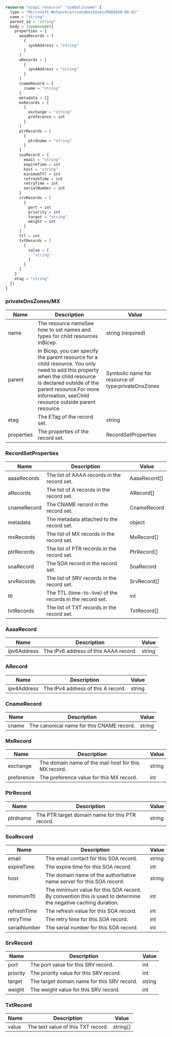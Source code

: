 ```terraform
resource "azapi_resource" "symbolicname" {
  type = "Microsoft.Network/privateDnsZones/MX@2020-06-01"
  name = "string"
  parent_id = "string"
  body = jsonencode({
    properties = {
      aaaaRecords = [
        {
          ipv6Address = "string"
        }
      ]
      aRecords = [
        {
          ipv4Address = "string"
        }
      ]
      cnameRecord = {
        cname = "string"
      }
      metadata = {}
      mxRecords = [
        {
          exchange = "string"
          preference = int
        }
      ]
      ptrRecords = [
        {
          ptrdname = "string"
        }
      ]
      soaRecord = {
        email = "string"
        expireTime = int
        host = "string"
        minimumTtl = int
        refreshTime = int
        retryTime = int
        serialNumber = int
      }
      srvRecords = [
        {
          port = int
          priority = int
          target = "string"
          weight = int
        }
      ]
      ttl = int
      txtRecords = [
        {
          value = [
            "string"
          ]
        }
      ]
    }
    etag = "string"
  })
}

```

### privateDnsZones/MX

| Name | Description | Value |
|-|-|-|
| name | The resource nameSee how to set names and types for child resources inBicep. | string (required) |
| parent | In Bicep, you can specify the parent resource for a child resource. You only need to add this property when the child resource is declared outside of the parent resource.For more information, seeChild resource outside parent resource. | Symbolic name for resource of type:privateDnsZones |
| etag | The ETag of the record set. | string |
| properties | The properties of the record set. | RecordSetProperties |


### RecordSetProperties

| Name | Description | Value |
|-|-|-|
| aaaaRecords | The list of AAAA records in the record set. | AaaaRecord[] |
| aRecords | The list of A records in the record set. | ARecord[] |
| cnameRecord | The CNAME record in the record set. | CnameRecord |
| metadata | The metadata attached to the record set. | object |
| mxRecords | The list of MX records in the record set. | MxRecord[] |
| ptrRecords | The list of PTR records in the record set. | PtrRecord[] |
| soaRecord | The SOA record in the record set. | SoaRecord |
| srvRecords | The list of SRV records in the record set. | SrvRecord[] |
| ttl | The TTL (time-to-live) of the records in the record set. | int |
| txtRecords | The list of TXT records in the record set. | TxtRecord[] |


### AaaaRecord

| Name | Description | Value |
|-|-|-|
| ipv6Address | The IPv6 address of this AAAA record. | string |


### ARecord

| Name | Description | Value |
|-|-|-|
| ipv4Address | The IPv4 address of this A record. | string |


### CnameRecord

| Name | Description | Value |
|-|-|-|
| cname | The canonical name for this CNAME record. | string |


### MxRecord

| Name | Description | Value |
|-|-|-|
| exchange | The domain name of the mail host for this MX record. | string |
| preference | The preference value for this MX record. | int |


### PtrRecord

| Name | Description | Value |
|-|-|-|
| ptrdname | The PTR target domain name for this PTR record. | string |


### SoaRecord

| Name | Description | Value |
|-|-|-|
| email | The email contact for this SOA record. | string |
| expireTime | The expire time for this SOA record. | int |
| host | The domain name of the authoritative name server for this SOA record. | string |
| minimumTtl | The minimum value for this SOA record. By convention this is used to determine the negative caching duration. | int |
| refreshTime | The refresh value for this SOA record. | int |
| retryTime | The retry time for this SOA record. | int |
| serialNumber | The serial number for this SOA record. | int |


### SrvRecord

| Name | Description | Value |
|-|-|-|
| port | The port value for this SRV record. | int |
| priority | The priority value for this SRV record. | int |
| target | The target domain name for this SRV record. | string |
| weight | The weight value for this SRV record. | int |


### TxtRecord

| Name | Description | Value |
|-|-|-|
| value | The text value of this TXT record. | string[] |


